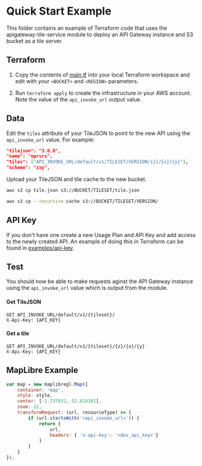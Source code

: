 # Quick Start Example

This folder contains an example of Terraform code that uses the apigateway-tile-service module to deploy an API Gateway instance and S3 bucket as a tile server.

## Terraform

1. Copy the contents of [main.tf](https://github.com/addresscloud/terraform-aws-tile-service/blob/main/examples/quickstart/main.tf) into your local Terraform workspace and edit with your `<BUCKET>` and `<REGION>` parameters.

1. Run `terraform apply` to create the infrastructure in your AWS account. Note the value of the `api_invoke_url` output value.

## Data

Edit the `tiles` attribute of your TileJSON to point to the new API using the `api_invoke_url` value. For example:

```json
"tilejson": "3.0.0",
"name": "oprvrs",
"tiles": ["API_INVOKE_URL/default/v1/TILESET/VERSION/{z}/{x}/{y}"],
"scheme": "zxy",
```

Upload your TileJSON and tile cache to the new bucket. 

```sh
aws s3 cp tile.json s3://BUCKET/TILESET/tile.json
```

```sh
aws s3 cp --recursive cache s3://BUCKET/TILESET/VERSION/
```

## API Key

If you don't have one create a new Usage Plan and API Key and add access to the newly created API. An example of doing this in Terraform can be found in [examples/api-key](../examples/api-key).

## Test

You should now be able to make requests aginst the API Gateway instance using the `api_invoke_url` value which is output from the module.

#### **Get TileJSON**
```http
GET API_INVOKE_URL/default/v1/{tileset}/
X-Api-Key: {API_KEY}
```

#### **Get a tile**
```http
GET API_INVOKE_URL/default/v1/{tileset}/{z}/{x}/{y}
X-Api-Key: {API_KEY}
```

## MapLibre Example

```js
var map = new maplibregl.Map({
    container: 'map',
    style: style,
    center: [-1.737832, 52.814301],
    zoom: 12,
    transformRequest: (url, resourceType) => {
        if (url.startsWith('<api_invoke_url>')) {
            return {
                url,
                headers: { 'x-api-key': '<dev_api_key>'}
            }
        }
    }
});
```
